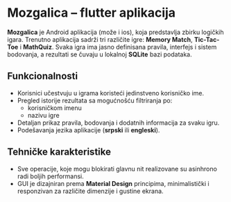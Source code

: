 # Mozgalica – flutter aplikacija

**Mozgalica** je Android aplikacija (može i ios), koja predstavlja zbirku logičkih igara. Trenutno aplikacija sadrži tri različite igre: 
**Memory Match**, **Tic-Tac-Toe** i **MathQuiz**. 
Svaka igra ima jasno definisana pravila, interfejs i sistem bodovanja, a rezultati se čuvaju u lokalnoj **SQLite** bazi podataka.

## Funkcionalnosti

- Korisnici učestvuju u igrama koristeći jedinstveno korisničko ime.
- Pregled istorije rezultata sa mogućnošću filtriranja po:
  - korisničkom imenu
  - nazivu igre
- Detaljan prikaz pravila, bodovanja i dodatnih informacija za svaku igru.
- Podešavanja jezika aplikacije (**srpski** ili **engleski**).

## Tehničke karakteristike

- Sve operacije, koje mogu blokirati glavnu nit realizovane su asinhrono radi boljih performansi.
- GUI je dizajniran prema **Material Design** principima, minimalistički i responzivan za različite dimenzije i gustine ekrana.

